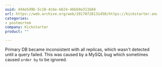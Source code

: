 ```yaml
---
uuid: d44e5d9b-5c18-4cbe-b624-46bb9a311b84
url: https://web.archive.org/web/20170728131458/https://kickstarter.engineering/the-day-the-replication-died-e543ba45f262
categories:
- postmortem
company: Kickstarter
product: ""

---
```


Primary DB became inconsistent with all replicas, which wasn't detected until a query failed. This was caused by a MySQL bug which sometimes caused `order by` to be ignored.
